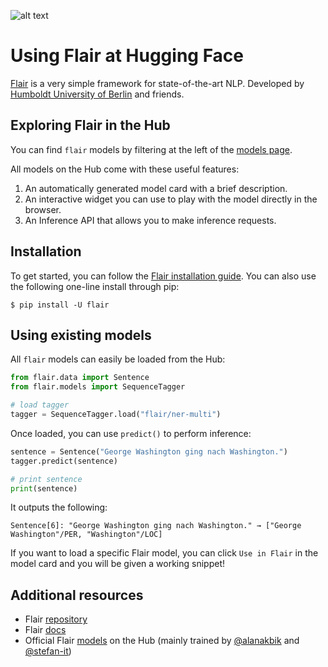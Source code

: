 ![alt text](https://raw.githubusercontent.com/flairNLP/flair/master/resources/docs/flair_logo_2020_FINAL_day_dpi72.png)

# Using Flair at Hugging Face

[Flair](https://github.com/flairNLP/flair) is a very simple framework for state-of-the-art NLP.
Developed by [Humboldt University of Berlin](https://www.informatik.hu-berlin.de/en/forschung-en/gebiete/ml-en/) and friends.

## Exploring Flair in the Hub

You can find `flair` models by filtering at the left of the [models page](https://huggingface.co/models?library=flair).

All models on the Hub come with these useful features:

1. An automatically generated model card with a brief description.
2. An interactive widget you can use to play with the model directly in the browser.
3. An Inference API that allows you to make inference requests.

## Installation

To get started, you can follow the [Flair installation guide](https://github.com/flairNLP/flair?tab=readme-ov-file#requirements-and-installation).
You can also use the following one-line install through pip:

```
$ pip install -U flair
```

## Using existing models

All `flair` models can easily be loaded from the Hub:

```py
from flair.data import Sentence
from flair.models import SequenceTagger

# load tagger
tagger = SequenceTagger.load("flair/ner-multi")
```

Once loaded, you can use `predict()` to perform inference:

```py
sentence = Sentence("George Washington ging nach Washington.")
tagger.predict(sentence)

# print sentence
print(sentence)
```

It outputs the following:

```text
Sentence[6]: "George Washington ging nach Washington." → ["George Washington"/PER, "Washington"/LOC]
```

If you want to load a specific Flair model, you can click `Use in Flair` in the model card and you will be given a working snippet!


## Additional resources

* Flair [repository](https://github.com/flairNLP/flair)
* Flair [docs](https://flairnlp.github.io/docs/intro)
* Official Flair [models](https://huggingface.co/flair) on the Hub (mainly trained by [@alanakbik](https://huggingface.co/alanakbik) and [@stefan-it](https://huggingface.co/stefan-it))